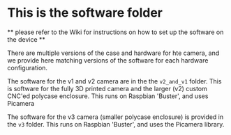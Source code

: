 # This is the software folder

** please refer to the Wiki for instructions on how to set up the software on the device **

There are multiple versions of the case and hardware for hte camera, and we provide here matching versions of the software for each hardware configuration.

The software for the v1 and v2 camera are in the the `v2_and_v1` folder. This is software for the fully 3D printed camera and the larger (v2) custom CNC'ed polycase enclosure. This runs on Raspbian 'Buster', and uses Picamera 

The software for the v3 camera (smaller polycase enclosure) is provided in the `v3` folder. This runs on Raspbian 'Buster', and uses the Picamera library. 


